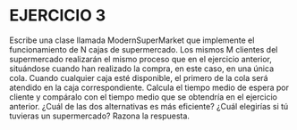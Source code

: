  # EJERCICIO 3

Escribe una clase llamada ModernSuperMarket que implemente el funcionamiento de N cajas de supermercado. Los mismos M clientes del supermercado realizarán el mismo proceso que en el ejercicio anterior, situándose cuando han realizado la compra, en este caso, en una única cola. Cuando cualquier caja esté disponible, el primero de la cola será atendido en la caja correspondiente. Calcula el tiempo medio de espera por cliente y compáralo con el tiempo medio que se obtendría en el ejercicio anterior. ¿Cuál de las dos alternativas es más eficiente? ¿Cuál elegirías si tú tuvieras un supermercado? Razona la respuesta.